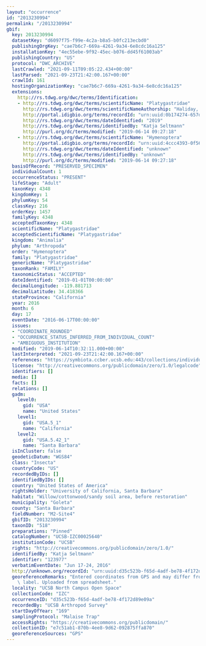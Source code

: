```yaml
---
layout: "occurrence"
id: "2013230994"
permalink: "/2013230994"
gbif:
  key: 2013230994
  datasetKey: "d6097f75-f99e-4c2a-b8a5-b0fc213ecbd0"
  publishingOrgKey: "cae7b6c7-669a-4261-9a34-6e8cdc16a125"
  installationKey: "4ec55ebe-9f92-45ec-b076-dd45f61003ab"
  publishingCountry: "US"
  protocol: "DWC_ARCHIVE"
  lastCrawled: "2021-09-11T09:05:22.434+00:00"
  lastParsed: "2021-09-23T21:42:00.167+00:00"
  crawlId: 161
  hostingOrganizationKey: "cae7b6c7-669a-4261-9a34-6e8cdc16a125"
  extensions:
    http://rs.tdwg.org/dwc/terms/Identification:
    - http://rs.tdwg.org/dwc/terms/scientificName: "Platygastridae"
      http://rs.tdwg.org/dwc/terms/scientificNameAuthorship: "Haliday, 1833"
      http://portal.idigbio.org/terms/recordId: "urn:uuid:0b174274-657d-4c44-95c3-e0ca61dc57c4"
      http://rs.tdwg.org/dwc/terms/dateIdentified: "2019"
      http://rs.tdwg.org/dwc/terms/identifiedBy: "Katja Seltmann"
      http://purl.org/dc/terms/modified: "2019-06-14 09:27:18"
    - http://rs.tdwg.org/dwc/terms/scientificName: "Hymenoptera"
      http://portal.idigbio.org/terms/recordId: "urn:uuid:4ccc4393-0f56-4be7-ab0e-b91712ad3808"
      http://rs.tdwg.org/dwc/terms/dateIdentified: "unknown"
      http://rs.tdwg.org/dwc/terms/identifiedBy: "unknown"
      http://purl.org/dc/terms/modified: "2019-06-14 09:27:18"
  basisOfRecord: "PRESERVED_SPECIMEN"
  individualCount: 1
  occurrenceStatus: "PRESENT"
  lifeStage: "Adult"
  taxonKey: 4348
  kingdomKey: 1
  phylumKey: 54
  classKey: 216
  orderKey: 1457
  familyKey: 4348
  acceptedTaxonKey: 4348
  scientificName: "Platygastridae"
  acceptedScientificName: "Platygastridae"
  kingdom: "Animalia"
  phylum: "Arthropoda"
  order: "Hymenoptera"
  family: "Platygastridae"
  genericName: "Platygastridae"
  taxonRank: "FAMILY"
  taxonomicStatus: "ACCEPTED"
  dateIdentified: "2019-01-01T00:00:00"
  decimalLongitude: -119.881713
  decimalLatitude: 34.418366
  stateProvince: "California"
  year: 2016
  month: 6
  day: 17
  eventDate: "2016-06-17T00:00:00"
  issues:
  - "COORDINATE_ROUNDED"
  - "OCCURRENCE_STATUS_INFERRED_FROM_INDIVIDUAL_COUNT"
  - "AMBIGUOUS_INSTITUTION"
  modified: "2019-06-14T10:32:11.000+00:00"
  lastInterpreted: "2021-09-23T21:42:00.167+00:00"
  references: "https://symbiota.ccber.ucsb.edu:443/collections/individual/index.php?occid=123977"
  license: "http://creativecommons.org/publicdomain/zero/1.0/legalcode"
  identifiers: []
  media: []
  facts: []
  relations: []
  gadm:
    level0:
      gid: "USA"
      name: "United States"
    level1:
      gid: "USA.5_1"
      name: "California"
    level2:
      gid: "USA.5.42_1"
      name: "Santa Barbara"
  isInCluster: false
  geodeticDatum: "WGS84"
  class: "Insecta"
  countryCode: "US"
  recordedByIDs: []
  identifiedByIDs: []
  country: "United States of America"
  rightsHolder: "University of California, Santa Barbara"
  habitat: "Willow/cottonwood/sandy soil area, before restoration"
  municipality: "Goleta"
  county: "Santa Barbara"
  fieldNumber: "M2-Site4"
  gbifID: "2013230994"
  taxonID: "518"
  preparations: "Pinned"
  catalogNumber: "UCSB-IZC00025640"
  institutionCode: "UCSB"
  rights: "http://creativecommons.org/publicdomain/zero/1.0/"
  identifiedBy: "Katja Seltmann"
  identifier: "123977"
  verbatimEventDate: "Jun 17-24, 2016"
  http://unknown.org/recordId: "urn:uuid:d35c523b-f65d-4adf-be78-4f172d89e09a"
  georeferenceRemarks: "Entered coordinates from GPS and may differ from what is on\
    \ label. Uploaded from spreadsheet."
  locality: "UCSB North Campus Open Space"
  collectionCode: "IZC"
  occurrenceID: "d35c523b-f65d-4adf-be78-4f172d89e09a"
  recordedBy: "UCSB Arthropod Survey"
  startDayOfYear: "169"
  samplingProtocol: "Malaise Trap"
  accessRights: "https://creativecommons.org/publicdomain/"
  collectionID: "e7c51ab1-870b-4ee8-9d62-092875ffa870"
  georeferenceSources: "GPS"
---
```

